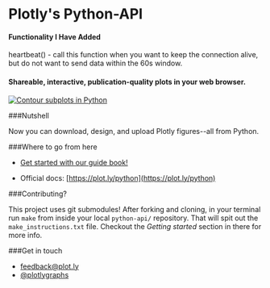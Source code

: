 Plotly's Python-API
===================

#### Functionality I Have Added

heartbeat() - call this function when you want to keep the connection alive, but do not want to send data within the 60s window.

#### Shareable, interactive, publication-quality plots in your web browser.

[![Contour subplots in Python](http://i.imgur.com/9QKmUQb.png)](https://plot.ly/~test-runner/10)

###Nutshell

Now you can download, design, and upload Plotly figures--all from Python.

###Where to go from here

* [Get started with our guide book!](http://nbviewer.ipython.org/github/plotly/python-user-guide/blob/master/s0_getting-started/s0_getting-started.ipynb)

* Official docs: [https://plot.ly/python](https://plot.ly/python)

###Contributing?

This project uses git submodules! After forking and cloning, in your terminal 
run `make` from inside your local `python-api/` repository. That will spit out 
the `make_instructions.txt` file. Checkout the *Getting started* section in 
there for more info.

###Get in touch

- <feedback@plot.ly>
- [@plotlygraphs](https://twitter.com/plotlygraphs)
